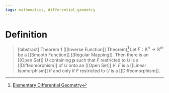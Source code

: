 ```yaml
---
tags: mathematics, differential_geometry
---
```


# Definition

> [!abstract] Theorem 1 ([[Inverse Function]] Theorem)[^1]
> Let $F: \mathbb{R}^n \rightarrow \mathbb{R}^m$ be a [[Smooth Function]] [[Regular Mapping]]. Then there is an [[Open Set]] $U$ containing $\mathbf{p}$ such that $F$ restricted to $U$ is a [[Diffeomorphism]] of $U$ onto an [[Open Set]] $V$.
> $F$ is a [[Linear Isomorphism]] if and only if $F$ restricted to $U$ is a [[Diffeomorphism]].

[^1]: [Elementary Differential Geometry](zotero://open-pdf/library/items/F6CCEWIU?page=55)